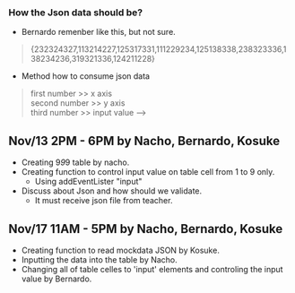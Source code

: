 
### How the Json data should be?
- Bernardo remenber like this, but not sure.
>  {232324327,113214227,125317331,111229234,125138338,238323336,138234236,319321336,124211228}

- Method how to consume json data
> first number >> x axis  
> second number >> y axis  
> third number >> input value -->  
  



## Nov/13 2PM - 6PM by Nacho, Bernardo, Kosuke
- Creating 9*9*9 table by nacho.
- Creating function to control input value on table cell from 1 to 9 only.
    - Using addEventLister "input"
- Discuss about Json and how should we validate.
    - It must receive json file from teacher.


## Nov/17 11AM - 5PM by Nacho, Bernardo, Kosuke
- Creating function to read mockdata JSON by Kosuke.
- Inputting the data into the table by Nacho.
- Changing all of table celles to 'input' elements and controling the input value by Bernardo.


